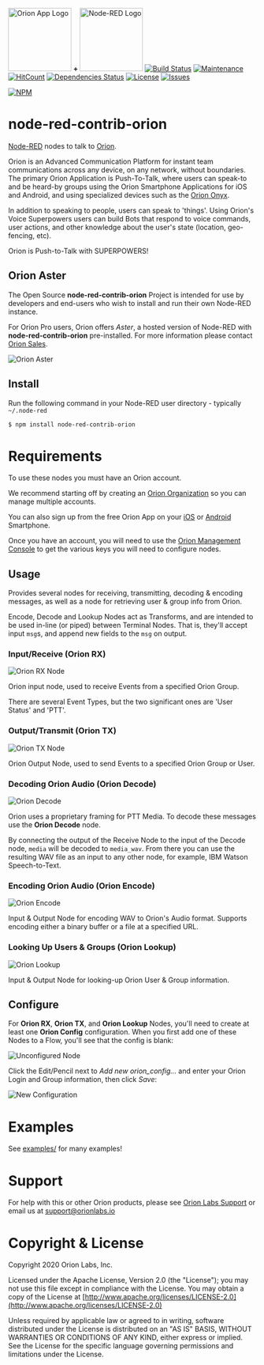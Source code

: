 <a href="https://www.orionlabs.io" target="_new"><img
  src="https://github.com/orion-labs/node-red-contrib-orion/raw/master/docs/app_icon.png"
  alt="Orion App Logo"
  width="128"
  height="128"
/></a>
<b>+</b>
<a href="https://nodered.org" target="_new"><img
  src="https://github.com/orion-labs/node-red-contrib-orion/raw/master/docs/node-red-icon-2.png"
  alt="Node-RED Logo"
  width="128"
  height="128"
/></a>
[![Build Status](https://travis-ci.org/orion-labs/node-red-contrib-orion.svg?branch=master)](https://travis-ci.org/orion-labs/node-red-contrib-orion)
[![Maintenance](https://img.shields.io/badge/Maintained%3F-yes-green.svg)](https://github.com/orion-labs/node-red-contrib-orion/graphs/commit-activity)
[![HitCount](http://hits.dwyl.io/orion-labs/node-red-contrib-orion.svg)](http://hits.dwyl.io/orion-labs/node-red-contrib-orion)
[![Dependencies Status](https://img.shields.io/david/orion-labs/node-red-contrib-orion.svg)](https://david-dm.org/orion-labs/node-red-contrib-orion)
[![License](https://img.shields.io/badge/License-Apache%202.0-blue.svg)](https://opensource.org/licenses/Apache-2.0)
[![Issues](https://img.shields.io/github/issues/orion-labs/node-red-contrib-orion.svg?style=flat-square)](https://github.com/orion-labs/node-red-contrib-orion/issues)
<!--
[![JavaScript Style Guide](https://img.shields.io/badge/code_style-standard-brightgreen.svg)](https://standardjs.com)
-->
[![NPM](https://nodei.co/npm/node-red-contrib-orion.png)](https://nodei.co/npm/node-red-contrib-orion/)


node-red-contrib-orion
======================

<a href="https://www.nodered.org" target="_new">Node-RED</a> nodes to talk to <a href="https://www.orionlabs.io" target="_new">Orion</a>.

Orion is an Advanced Communication Platform for instant team communications across any
device, on any network, without boundaries. The primary Orion Application is
Push-To-Talk, where users can speak-to and be heard-by groups using the Orion
Smartphone Applications for iOS and Android, and using specialized devices
such as the <a href="https://www.orionlabs.io/orion-onyx/" target="_new">Orion Onyx</a>.

In addition to speaking to people, users can speak to 'things'. Using Orion's
Voice Superpowers users can build Bots that respond to voice commands, user
actions, and other knowledge about the user's state (location, geo-fencing, etc).

Orion is Push-to-Talk with SUPERPOWERS!

Orion Aster
-----------

The Open Source **node-red-contrib-orion** Project is intended for use by
developers and end-users who wish to install and run their own Node-RED
instance.

For Orion Pro users, Orion offers *Aster*, a hosted version of Node-RED with
**node-red-contrib-orion** pre-installed. For more information please contact
<a href="mailto:sales@orionlabs.io?subject=aster">Orion Sales</a>.

![Orion Aster](https://github.com/orion-labs/node-red-contrib-orion/raw/master/docs/orion-aster.png)

Install
-------

Run the following command in your Node-RED user directory - typically `~/.node-red`

```bash
$ npm install node-red-contrib-orion
```

# Requirements

To use these nodes you must have an Orion account.

We recommend starting off by creating
an [Orion Organization](https://shop.orionlabs.io/) so you can manage multiple accounts.

You can also sign up from the free Orion App on your [iOS](https://itunes.apple.com/us/app/orion-push-to-talk/id984202314) or [Android](https://play.google.com/store/apps/details?id=com.onbeep.obiwan) Smartphone.

Once you have an account, you will need to use the [Orion Management Console](https://login.orionlabs.io) to get the various keys you will need to configure nodes.

Usage
-----

Provides several nodes for receiving, transmitting, decoding & encoding
messages, as well as a node for retrieving user & group info from Orion.

Encode, Decode and Lookup Nodes act as Transforms, and are intended to be used
in-line (or piped) between Terminal Nodes. That is, they'll accept input
`msg`s, and append new fields to the `msg` on output.


### Input/Receive (Orion RX)

![Orion RX Node](https://github.com/orion-labs/node-red-contrib-orion/raw/master/docs/orion_rx.png)

Orion input node, used to receive Events from a specified Orion Group.

There are several Event Types, but the two significant ones are 'User Status'
and 'PTT'.


### Output/Transmit (Orion TX)

![Orion TX Node](https://github.com/orion-labs/node-red-contrib-orion/raw/master/docs/orion_tx.png)

Orion Output Node, used to send Events to a specified Orion Group or User.


### Decoding Orion Audio (Orion Decode)

![Orion Decode](https://github.com/orion-labs/node-red-contrib-orion/raw/master/docs/orion_decode.png)

Orion uses a proprietary framing for PTT Media. To decode these messages use
the **Orion Decode** node.

By connecting the output of the Receive Node to the input of the Decode node,
`media` will be decoded to `media_wav`. From there you can use the resulting
WAV file as an input to any other node, for example, IBM Watson Speech-to-Text.


### Encoding Orion Audio (Orion Encode)

![Orion Encode](https://github.com/orion-labs/node-red-contrib-orion/raw/master/docs/orion_encode.png)

Input & Output Node for encoding WAV to Orion's Audio format. Supports encoding
either a binary buffer or a file at a specified URL.


### Looking Up Users & Groups (Orion Lookup)

![Orion Lookup](https://github.com/orion-labs/node-red-contrib-orion/raw/master/docs/orion_lookup.png)

Input & Output Node for looking-up Orion User & Group information.


Configure
---------

For **Orion RX**, **Orion TX**, and **Orion Lookup** Nodes, you'll need to
create at least one **Orion Config** configuration. When you first add one of
these Nodes to a Flow, you'll see that the config is blank:

![Unconfigured Node](https://github.com/orion-labs/node-red-contrib-orion/raw/master/docs/unconfigured_node.png)

Click the Edit/Pencil next to *Add new orion_config...* and enter your Orion
Login and Group information, then click *Save*:

![New Configuration](https://github.com/orion-labs/node-red-contrib-orion/raw/master/docs/new_config.png)


# Examples

See <a href="examples/">examples/</a> for many examples!

# Support

For help with this or other Orion products, please see [Orion Labs Support](https://support.orionlabs.io) or email us at [support@orionlabs.io](mailto:support@orionlabs.io?subject=node-red-contrib-orion)

# Copyright & License

Copyright 2020 Orion Labs, Inc.

Licensed under the Apache License, Version 2.0 (the "License");
you may not use this file except in compliance with the License.
You may obtain a copy of the License at [http://www.apache.org/licenses/LICENSE-2.0](http://www.apache.org/licenses/LICENSE-2.0)

Unless required by applicable law or agreed to in writing, software
distributed under the License is distributed on an "AS IS" BASIS,
WITHOUT WARRANTIES OR CONDITIONS OF ANY KIND, either express or implied.
See the License for the specific language governing permissions and
limitations under the License.
